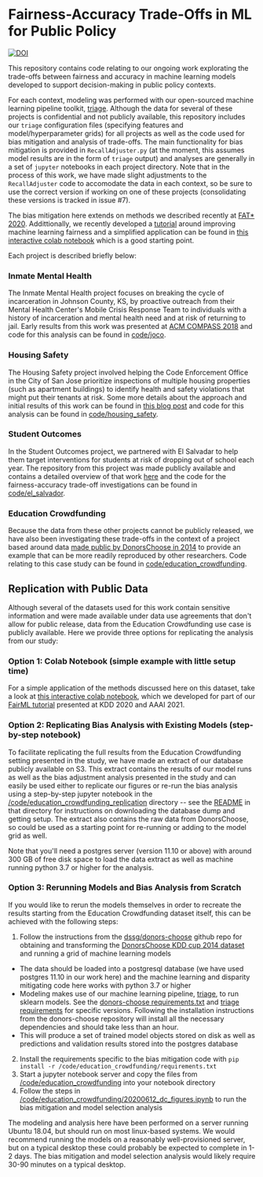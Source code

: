 # Fairness-Accuracy Trade-Offs in ML for Public Policy
[![DOI](https://zenodo.org/badge/254551159.svg)](https://zenodo.org/badge/latestdoi/254551159)

This repository contains code relating to our ongoing work explorating the trade-offs between fairness and accuracy in machine learning models developed to support decision-making in public policy contexts.

For each context, modeling was performed with our open-sourced machine learning pipeline toolkit, [triage](https://github.com/dssg/triage). Although the data for several of these projects is confidential and not publicly available, this repository includes our `triage` configuration files (specifying features and model/hyperparameter grids) for all projects as well as the code used for bias mitigation and analysis of trade-offs. The main functionality for bias mitigation is provided in `RecallAdjuster.py` (at the moment, this assumes model results are in the form of `triage` output) and analyses are generally in a set of `jupyter` notebooks in each project directory. Note that in the process of this work, we have made slight adjustments to the `RecallAdjuster` code to accomodate the data in each context, so be sure to use the correct version if working on one of these projects (consolidating these versions is tracked in issue #7).

The bias mitigation here extends on methods we described recently at [FAT* 2020](https://arxiv.org/abs/2001.09233). Addittionally, we recently developed a [tutorial](https://dssg.github.io/fairness_tutorial/) around improving machine learning fairness and a simplified application can be found in [this interactive colab notebook](https://colab.research.google.com/github/dssg/fairness_tutorial/blob/master/notebooks/bias_reduction.ipynb) which is a good starting point.

Each project is described briefly below:

### Inmate Mental Health
The Inmate Mental Health project focuses on breaking the cycle of incarceration in Johnson County, KS, by proactive outreach from their Mental Health Center's Mobile Crisis Response Team to individuals with a history of incarceration and mental health need and at risk of returning to jail. Early results from this work was presented at [ACM COMPASS 2018](https://dl.acm.org/citation.cfm?id=3209869) and code for this analysis can be found in [code/joco](code/joco).

### Housing Safety
The Housing Safety project involved helping the Code Enforcement Office in the City of San Jose prioritize inspections of multiple housing properties (such as apartment buildings) to identify health and safety violations that might put their tenants at risk. Some more details about the approach and initial results of this work can be found in [this blog post](http://www.dssgfellowship.org/2017/07/14/data-driven-inspections-for-safer-housing-in-san-jose-california/) and code for this analysis can be found in [code/housing_safety](code/housing_safety).

### Student Outcomes
In the Student Outcomes project, we partnered with El Salvadar to help them target interventions for students at risk of dropping out of school each year. The repository from this project was made publicly available and contains a detailed overview of that work [here](https://github.com/dssg/El_Salvador_mined_education) and the code for the fairness-accuracy trade-off investigations can be found in [code/el_salvador](code/el_salvador).

### Education Crowdfunding
Because the data from these other projects cannot be publicly released, we have also been investigating these trade-offs in the context of a project based around data [made public by DonorsChoose in 2014](https://www.kaggle.com/c/kdd-cup-2014-predicting-excitement-at-donors-choose/data) to provide an example that can be more readily reproduced by other researchers. Code relating to this case study can be found in [code/education_crowdfunding](code/education_crowdfunding).


## Replication with Public Data

Although several of the datasets used for this work contain sensitive information and were made available under data use agreements that don't allow for public release, data from the Education Crowdfunding use case is publicly available. Here we provide three options for replicating the analysis from our study:

### Option 1: Colab Notebook (simple example with little setup time)
For a simple application of the methods discussed here on this dataset, take a look at [this interactive colab notebook](https://colab.research.google.com/github/dssg/fairness_tutorial/blob/master/notebooks/bias_reduction.ipynb), which we developed for part of our [FairML tutorial](https://dssg.github.io/fairness_tutorial/) presented at KDD 2020 and AAAI 2021.

### Option 2: Replicating Bias Analysis with Existing Models (step-by-step notebook)
To facilitate replicating the full results from the Education Crowdfunding setting presented in the study, we have made an extract of our database publicly available on S3. This extract contains the results of our model runs as well as the bias adjustment analysis presented in the study and can easily be used either to replicate our figures or re-run the bias analysis using a step-by-step jupyter notebook in the [/code/education_crowdfunding_replication](/code/education_crowdfunding_replication) directory -- see the [README](/code/education_crowdfunding_replication/README.md) in that directory for instructions on downloading the database dump and getting setup. The extract also contains the raw data from DonorsChoose, so could be used as a starting point for re-running or adding to the model grid as well.

Note that you'll need a postgres server (version 11.10 or above) with around 300 GB of free disk space to load the data extract as well as machine running python 3.7 or higher for the analysis.

### Option 3: Rerunning Models and Bias Analysis from Scratch
If you would like to rerun the models themselves in order to recreate the results starting from the Education Crowdfunding dataset itself, this can be achieved with the following steps:
1. Follow the instructions from the [dssg/donors-choose](https://github.com/dssg/donors-choose) github repo for obtaining and transforming the [DonorsChoose KDD cup 2014 dataset](https://www.kaggle.com/c/kdd-cup-2014-predicting-excitement-at-donors-choose/data) and running a grid of machine learning models
  - The data should be loaded into a postgresql database (we have used postgres 11.10 in our work here) and the machine learning and disparity mitigating code here works with python 3.7 or higher
  - Modeling makes use of our machine learning pipeline, [triage](https://github.com/dssg/donors-choose), to run sklearn models. See the [donors-choose requirements.txt](https://github.com/dssg/donors-choose/blob/master/requirements.txt) and [triage requirements](https://github.com/dssg/triage/tree/master/requirement) for specific versions. Following the installation instructions from the donors-choose repository will install all the necessary dependencies and should take less than an hour.
  - This will produce a set of trained model objects stored on disk as well as predictions and validation results stored into the postgres database
2. Install the requirements specific to the bias mitigation code with `pip install -r /code/education_crowdfunding/requirements.txt`
3. Start a jupyter notebook server and copy the files from [/code/education_crowdfunding](/code/education_crowdfunding) into your notebook directory
4. Follow the steps in [/code/education_crowdfunding/20200612_dc_figures.ipynb](/code/education_crowdfunding/20200612_dc_figures.ipynb) to run the bias mitigation and model selection analysis

The modeling and analysis here have been performed on a server running Ubuntu 18.04, but should run on most linux-based systems. We would recommend running the models on a reasonably well-provisioned server, but on a typical desktop these could probably be expected to complete in 1-2 days. The bias mitigation and model selection analysis would likely require 30-90 minutes on a typical desktop.


